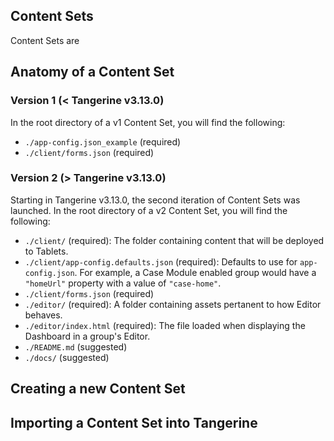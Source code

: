 ## Content Sets 
Content Sets are 

## Anatomy of a Content Set

### Version 1 (< Tangerine v3.13.0)
In the root directory of a v1 Content Set, you will find the following:
- `./app-config.json_example` (required)
- `./client/forms.json` (required)

### Version 2 (> Tangerine v3.13.0)
Starting in Tangerine v3.13.0, the second iteration of Content Sets was launched. In the root directory of a v2 Content Set, you will find the following:

- `./client/` (required): The folder containing content that will be deployed to Tablets.
- `./client/app-config.defaults.json` (required): Defaults to use for `app-config.json`. For example, a Case Module enabled group would have a `"homeUrl"` property with a value of `"case-home"`.
- `./client/forms.json` (required)
- `./editor/` (required): A folder containing assets pertanent to how Editor behaves.
- `./editor/index.html` (required): The file loaded when displaying the Dashboard in a group's Editor.
- `./README.md` (suggested)
- `./docs/` (suggested)

## Creating a new Content Set

## Importing a Content Set into Tangerine


